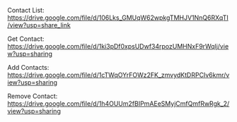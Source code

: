 Contact List: https://drive.google.com/file/d/106Lks_GMUqW62wpkgTMHJV1NnQ6RXqTI/view?usp=share_link

Get Contact: https://drive.google.com/file/d/1ki3pDf0xpsUDwf34rpozUMHNxF9rWqlj/view?usp=sharing

Add Contacts: https://drive.google.com/file/d/1cTWqOYrFOWz2FK_zmvydKtDRPCIv6kmr/view?usp=sharing

Remove Contact: https://drive.google.com/file/d/1h4OUUm2fBIPmAEeSMyjCmfQmfRwRgk_2/view?usp=sharing
